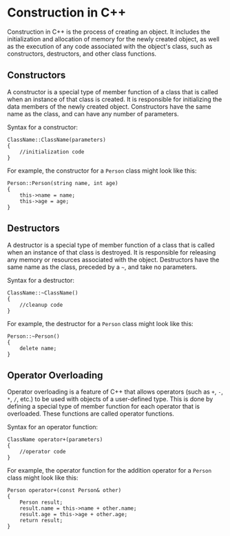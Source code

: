 

# Construction in C++

Construction in C++ is the process of creating an object. It includes the initialization and allocation of memory for the newly created object, as well as the execution of any code associated with the object's class, such as constructors, destructors, and other class functions.

## Constructors

A constructor is a special type of member function of a class that is called when an instance of that class is created. It is responsible for initializing the data members of the newly created object. Constructors have the same name as the class, and can have any number of parameters.

Syntax for a constructor:

```
ClassName::ClassName(parameters)
{
    //initialization code
}
```

For example, the constructor for a `Person` class might look like this:

```
Person::Person(string name, int age)
{
    this->name = name;
    this->age = age;
}
```

## Destructors

A destructor is a special type of member function of a class that is called when an instance of that class is destroyed. It is responsible for releasing any memory or resources associated with the object. Destructors have the same name as the class, preceded by a `~`, and take no parameters.

Syntax for a destructor:

```
ClassName::~ClassName()
{
    //cleanup code
}
```

For example, the destructor for a `Person` class might look like this:

```
Person::~Person()
{
    delete name;
}
```

## Operator Overloading

Operator overloading is a feature of C++ that allows operators (such as `+`, `-`, `*`, `/`, etc.) to be used with objects of a user-defined type. This is done by defining a special type of member function for each operator that is overloaded. These functions are called operator functions.

Syntax for an operator function:

```
ClassName operator+(parameters)
{
    //operator code
}
```

For example, the operator function for the addition operator for a `Person` class might look like this:

```
Person operator+(const Person& other)
{
    Person result;
    result.name = this->name + other.name;
    result.age = this->age + other.age;
    return result;
}
```